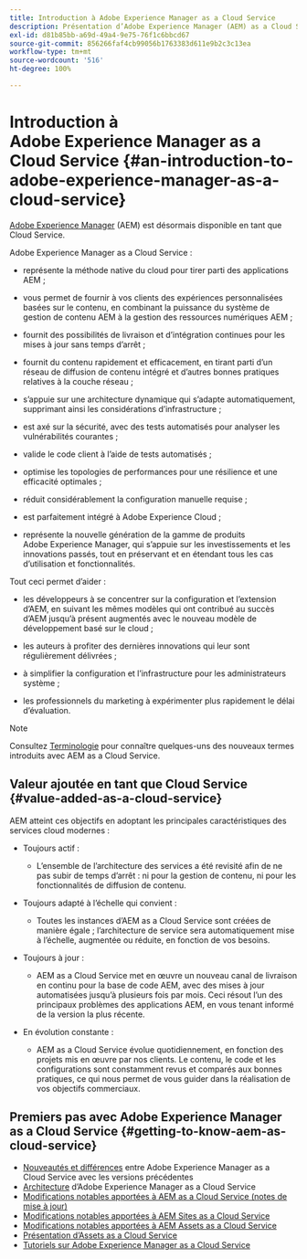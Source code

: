 ```yaml
---
title: Introduction à Adobe Experience Manager as a Cloud Service
description: Présentation d’Adobe Experience Manager (AEM) as a Cloud Service.
exl-id: d81b85bb-a69d-49a4-9e75-76f1c6bbcd67
source-git-commit: 856266faf4cb99056b1763383d611e9b2c3c13ea
workflow-type: tm+mt
source-wordcount: '516'
ht-degree: 100%

---
```


# Introduction à Adobe Experience Manager as a Cloud Service {#an-introduction-to-adobe-experience-manager-as-a-cloud-service}

[Adobe Experience Manager](https://www.adobe.com/fr/marketing/experience-manager.html) (AEM) est désormais disponible en tant que Cloud Service.

Adobe Experience Manager as a Cloud Service :

* représente la méthode native du cloud pour tirer parti des applications AEM ;

* vous permet de fournir à vos clients des expériences personnalisées basées sur le contenu, en combinant la puissance du système de gestion de contenu AEM à la gestion des ressources numériques AEM ;

* fournit des possibilités de livraison et d’intégration continues pour les mises à jour sans temps d’arrêt ;

* fournit du contenu rapidement et efficacement, en tirant parti d’un réseau de diffusion de contenu intégré et d’autres bonnes pratiques relatives à la couche réseau ;

* s’appuie sur une architecture dynamique qui s’adapte automatiquement, supprimant ainsi les considérations d’infrastructure ;

* est axé sur la sécurité, avec des tests automatisés pour analyser les vulnérabilités courantes ;

* valide le code client à l’aide de tests automatisés ;

* optimise les topologies de performances pour une résilience et une efficacité optimales ;

* réduit considérablement la configuration manuelle requise ;

* est parfaitement intégré à Adobe Experience Cloud ;

* représente la nouvelle génération de la gamme de produits Adobe Experience Manager, qui s’appuie sur les investissements et les innovations passés, tout en préservant et en étendant tous les cas d’utilisation et fonctionnalités.

Tout ceci permet d’aider :

* les développeurs à se concentrer sur la configuration et l’extension d’AEM, en suivant les mêmes modèles qui ont contribué au succès d’AEM jusqu’à présent augmentés avec le nouveau modèle de développement basé sur le cloud ;

* les auteurs à profiter des dernières innovations qui leur sont régulièrement délivrées ;

* à simplifier la configuration et l’infrastructure pour les administrateurs système ;

* les professionnels du marketing à expérimenter plus rapidement le délai d’évaluation.

>[!NOTE]
>
>Consultez [Terminologie](terminology.md) pour connaître quelques-uns des nouveaux termes introduits avec AEM as a Cloud Service.

## Valeur ajoutée en tant que Cloud Service {#value-added-as-a-cloud-service}

AEM atteint ces objectifs en adoptant les principales caractéristiques des services cloud modernes :

* Toujours actif :

   * L’ensemble de l’architecture des services a été revisité afin de ne pas subir de temps d’arrêt : ni pour la gestion de contenu, ni pour les fonctionnalités de diffusion de contenu.

* Toujours adapté à l’échelle qui convient :

   * Toutes les instances d’AEM as a Cloud Service sont créées de manière égale ; l’architecture de service sera automatiquement mise à l’échelle, augmentée ou réduite, en fonction de vos besoins.

* Toujours à jour :

   * AEM as a Cloud Service met en œuvre un nouveau canal de livraison en continu pour la base de code AEM, avec des mises à jour automatisées jusqu’à plusieurs fois par mois. Ceci résout l’un des principaux problèmes des applications AEM, en vous tenant informé de la version la plus récente.

* En évolution constante :

   * AEM as a Cloud Service évolue quotidiennement, en fonction des projets mis en œuvre par nos clients. Le contenu, le code et les configurations sont constamment revus et comparés aux bonnes pratiques, ce qui nous permet de vous guider dans la réalisation de vos objectifs commerciaux.

## Premiers pas avec Adobe Experience Manager as a Cloud Service {#getting-to-know-aem-as-cloud-service}

* [Nouveautés et différences](/help/overview/what-is-new-and-different.md) entre Adobe Experience Manager as a Cloud Service avec les versions précédentes
* [Architecture](/help/core-concepts/architecture.md) d’Adobe Experience Manager as a Cloud Service
* [Modifications notables apportées à AEM as a Cloud Service (notes de mise à jour)](/help/release-notes/aem-cloud-changes.md)
* [Modifications notables apportées à AEM Sites as a Cloud Service](/help/sites-cloud/sites-cloud-changes.md)
* [Modifications notables apportées à AEM Assets as a Cloud Service](/help/assets/assets-cloud-changes.md)
* [Présentation d’Assets as a Cloud Service](/help/assets/overview.md)
* [Tutoriels sur Adobe Experience Manager as a Cloud Service](https://experienceleague.adobe.com/docs/experience-manager-learn/cloud-service/overview.html?lang=fr)
